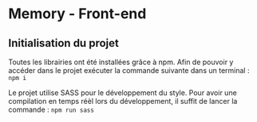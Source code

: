 # Memory - Front-end

## Initialisation du projet
Toutes les librairies ont été installées grâce à npm. Afin de pouvoir y accéder dans le projet exécuter la commande suivante dans un terminal : 
`npm i`

Le projet utilise SASS pour le développement du style. Pour avoir une compilation en temps réèl lors du développement, il suffit de lancer la commande : `npm run sass`